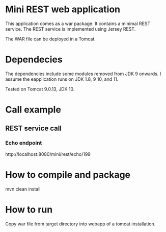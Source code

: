 # Mini REST web application
This application comes as a war package.
It contains a minimal REST service.
The REST service is implemented using Jersey REST.

The WAR file can be deployed in a Tomcat. 

# Dependecies
The dependencies include some modules removed from JDK 9 onwards. 
I assume the eapplication runs on JDK 1.8, 9 10, and 11.

Tested on Tomcat 9.0.13, JDK 10.

# Call example

## REST service call

### Echo endpoint
http://localhost:8080/mini/rest/echo/199

# How to compile and package
mvn clean install

# How to run
Copy war file from target directory into webapp of a tomcat installation.

